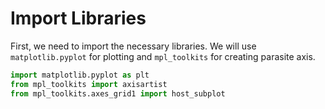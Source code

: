 # Import Libraries

First, we need to import the necessary libraries. We will use `matplotlib.pyplot` for plotting and `mpl_toolkits` for creating parasite axis.

```python
import matplotlib.pyplot as plt
from mpl_toolkits import axisartist
from mpl_toolkits.axes_grid1 import host_subplot
```
